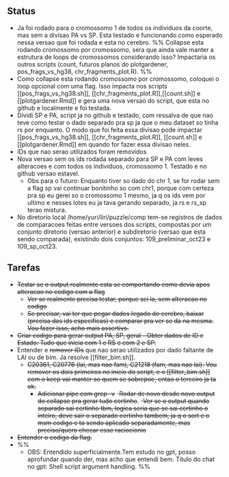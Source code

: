 ## Status

- Ja foi rodado para o cromossomo 1 de todos os individuos da coorte, mas sem a divisao PA vs SP. Esta testado e funcionando como esperado nessa versao que foi rodada e esta no cerebro.
%%
Collapse esta rodando cromossomo por cromossomo, sera que ainda vale manter a estrutura de loops de cromossomos considerando isso? Impactaria os outros scripts (count, futuros planos do plotgardener, pos_frags_vs_hg38, chr_fragments_plot.R).
%%
- Como collapse esta rodando cromossomo por cromossomo, coloquei o loop opcional com uma flag. Isso impacta nos scripts [[pos_frags_vs_hg38.sh]], [[chr_fragments_plot.R]],[[count.sh]] e [[plotgardener.Rmd]] e gera uma nova versao do script, que esta no github e localmente e foi testada.
- Dividi SP e PA, script ja no github e testado, com ressalva de que nao teve como testar o dado separado pra sp ja que o meu dataset so tinha rs por enquanto. O modo que foi feita essa divisao pode impactar [[pos_frags_vs_hg38.sh]], [[chr_fragments_plot.R]], [[count.sh]] e [[plotgardener.Rmd]] em quando for fazer essa divisao neles.
- IDs que nao serao utilizados foram removidos
- Nova versao sem os ids rodada separado para SP e PA com leves alteracoes e com todos os individuos, cromossomo 1. Testado e no github versao estavel. 
	- Obs para o futuro: Enquanto tiver so dado do chr 1, se for rodar sem a flag sp vai continuar bonitinho so com chr1, porque com certeza pra sp eu gerei so o cromossomo 1 mesmo, ja q os ids vem por ultimo e nesses lotes eu ja tava gerando separado, ja rs e rs_sp terao mistura.
- No diretorio local /home/yuri/liri/puzzle/comp tem-se registros de dados de comparacoes feitas entre versoes dos scripts, compostas por um conjunto diretorio (versao anterior) e subdiretorio (versao que esta sendo comparada), existindo dois conjuntos: 109_preliminar_oct23 e 109_sp_oct23.

## Tarefas

- ~~Testar se o output realmente esta se comportando como devia apos alteracao no codigo com a flag~~
	- ~~Ver se realmente precisa testar, porque sei la, sem alteracao no codigo~~
	- ~~Se precisar, vai ter que pegar dados legado do cerebro, baixar (precisa das ids especificas) e comparar pra ver se da na mesma. Vou fazer isso, acho mais assertivo.~~
- ~~Criar codigo para gerar output PA, SP, geral
		- Obter dados de ID e Estado: Tudo que inicia com 1 e RS e com 2 e SP.~~
- Entender e ~~remover IDs~~ que nao serao utilizados por dado faltante de LAI ou de bim. Ja resolve [[filter_bim.sh]].
	- ~~C20361, C20776 (lai, mas nao fam), C21218 (fam, mas nao lai). Vou remover os dois primeiros no inicio do script, e o [[filter_bim.sh]] com o keep vai manter so quem se sobrepoe, entao o terceiro ja ta ok.~~
		- ~~Adicionar pipe com grep -v~~ 
-~~Rodar de novo desde novo output do collapse pra gerar tudo certinho~~. 
-~~Ver se o output quando separado sai certinho tbm, logica seria que se sai certinho o inteiro,  deve sair o separado certinho tambem, ja q o sort e o msm codigo e ta sendo aplicado separadamente, mas preciso/quero checar esse raciocionio~~
- ~~Entender o codigo da flag.~~ 
- %%
	- OBS: Entendido superficialmente.Tem estudo no gpt, posso aprofundar quando der, mas acho que entendi bem. Titulo do chat no gpt: Shell script argument handling.
	%%